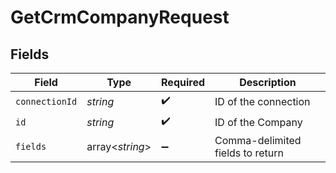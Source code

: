 # GetCrmCompanyRequest


## Fields

| Field                            | Type                             | Required                         | Description                      |
| -------------------------------- | -------------------------------- | -------------------------------- | -------------------------------- |
| `connectionId`                   | *string*                         | :heavy_check_mark:               | ID of the connection             |
| `id`                             | *string*                         | :heavy_check_mark:               | ID of the Company                |
| `fields`                         | array<*string*>                  | :heavy_minus_sign:               | Comma-delimited fields to return |
